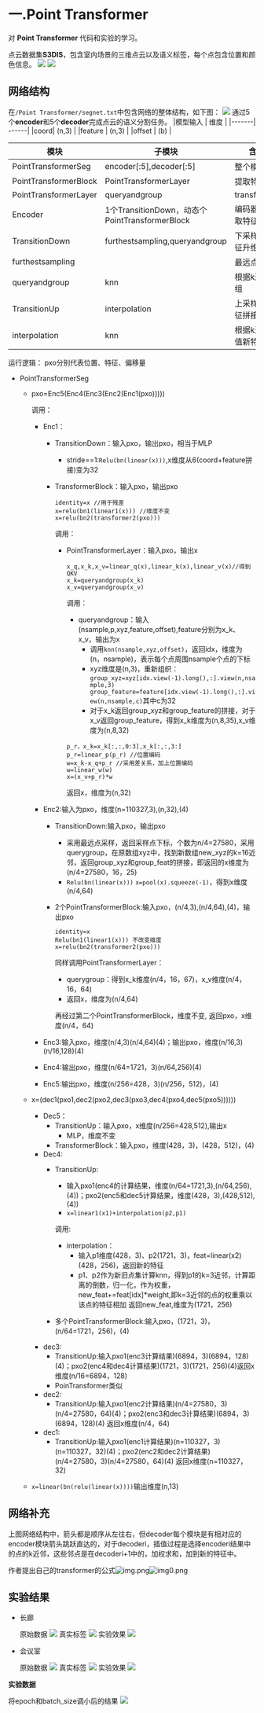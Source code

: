 # 一.Point Transformer
对 **Point Transformer** 代码和实验的学习。 

点云数据集**S3DIS**，包含室内场景的三维点云以及语义标签，每个点包含位置和颜色信息。
![](img1.png)
![](img3.png)

## 网络结构
在`/Point Transformer/segnet.txt`中包含网络的整体结构，如下图：
![](img2.png)
通过5个**encoder**和5个**decoder**完成点云的语义分割任务。
|模型输入 | 维度 | 
|-------| ------| 
|coord| (n,3) | 
|feature | (n,3) |
|offset | (b) |

|模块 | 子模块 | 含义 | 
|-------| ------| ----| 
|PointTransformerSeg| encoder[:5],decoder[:5] | 整个模型 |
|PointTransformerBlock|PointTransformerLayer|提取特征|
|PointTransformerLayer|queryandgroup|transformer|
|Encoder | 1个TransitionDown，动态个PointTransformerBlock | 编码器，提取特征 |
|TransitionDown|furthestsampling,queryandgroup|下采样，特征升维|
|furthestsampling||最远点采样|
|queryandgroup|knn|根据k近邻分组|
|TransitionUp|interpolation|上采样，特征拼接|
|interpolation|knn|根据k近邻插值新特征|

运行逻辑：
pxo分别代表位置、特征、偏移量

- PointTransformerSeg
  - pxo=Enc5(Enc4(Enc3(Enc2(Enc1(pxo)))))
  
    调用：

    - Enc1：
      - TransitionDown：输入pxo，输出pxo，相当于MLP
        - stride==1:```Relu(bn(linear(x)))```,x维度从6(coord+feature拼接)变为32
      - TransformerBlock：输入pxo，输出pxo

          ```
          identity=x //用于残差
          x=relu(bn1(linear1(x))) //维度不变
          x=relu(bn2(transformer2(pxo)))
          ```
        
        调用：
          - PointTransformerLayer：输入pxo，输出x
            ```
            x_q,x_k,x_v=linear_q(x),linear_k(x),linear_v(x)//得到QKV
            x_k=queryandgroup(x_k)
            x_v=queryandgroup(x_v)
            ```
            
            调用：
              - queryandgroup：输入(nsample,p,xyz,feature,offset),feature分别为x_k、x_v，输出为x
                - 调用```knn(nsample,xyz,offset)```，返回idx，维度为(n，nsample)，表示每个点周围nsample个点的下标
                - xyz维度是(n,3)，重新组织：```group_xyz=xyz[idx.view(-1).long(),:].view(n,nsample,3) 
                group_feature=feature[idx.view(-1).long(),:].view(n,nsample,c)```其中c为32
                - 对于x_k返回group_xyz和group_feature的拼接，对于x_v返回group_feature，得到x_k维度为(n,8,35),x_v维度为(n,8,32)
              
              ```
              p_r，x_k=x_k[:,:,0:3],x_k[:,:,3:]
              p_r=linear_p(p_r) //位置编码
              w=x_k-x_q+p_r //采用差关系，加上位置编码
              w=linear_w(w)
              x=(x_v+p_r)*w
              ```
              返回x，维度为(n,32)
    - Enc2:输入为pxo，维度(n=110327,3),(n,32),(4)
      - TransitionDown:输入pxo，输出pxo
        - 采用最远点采样，返回采样点下标，个数为n/4=27580，采用querygroup，在原数组xyz中，找到新数组new_xyz的k=16近邻，返回group_xyz和group_feat的拼接，即返回的x维度为(n/4=27580，16，25)
        - ```Relu(bn(linear(x)))``` ```x=pool(x).squeeze(-1)```，得到x维度(n/4,64)
      - 2个PointTransformerBlock:输入pxo，(n/4,3),(n/4,64),(4)，输出pxo
        ```
        identity=x
        Relu(bn1(linear1(x))) 不改变维度
        x=relu(bn2(transformer2(pxo)))
        ```
        同样调用PointTransformerLayer：
          - querygroup：得到x_k维度(n/4，16，67)，x_v维度(n/4，16，64)
          - 返回x，维度为(n/4,64)
      
        再经过第二个PointTransformerBlock，维度不变,
返回pxo，x维度(n/4，64)

    - Enc3:输入pxo，维度(n/4,3)(n/4,64)(4)；输出pxo，维度(n/16,3)(n/16,128)(4)
    - Enc4:输出pxo，维度(n/64=1721，3)(n/64,256)(4)
    - Enc5:输出pxo，维度(n/256=428，3)(n/256，512)，(4)
  - x=(dec1(pxo1,dec2(pxo2,dec3(pxo3,dec4(pxo4,dec5(pxo5))))))
    - Dec5：
      - TransitionUp：输入pxo，x维度(n/256=428,512),输出x
        - MLP，维度不变
      - TransformerBlock：输入pxo，维度(428，3)，(428，512)，(4)
    - Dec4:
      - TransitionUp:
        - 输入pxo1(enc4的计算结果，维度(n/64=1721,3),(n/64,256),(4))；pxo2(enc5和dec5计算结果，维度(428，3),(428,512),(4))
        - ```x=linear1(x1)+interpolation(p2,p1)```
        
        调用:
          - interpolation：
            - 输入p1维度(428，3)、p2(1721，3)，feat=linear(x2)(428，256)，返回新的特征
            - p1、p2作为新旧点集计算knn，得到p1的k=3近邻，计算距离的倒数，归一化，作为权重，new_feat+=feat[idx]*weight,即k=3近邻的点的权重乘以该点的特征相加
            返回new_feat,维度为(1721，256)
      - 多个PointTransformerBlock:输入pxo，(1721，3)，(n/64=1721，256)，(4)
    - dec3:
      - TransitionUp:输入pxo1(enc3计算结果)(6894，3)(6894，128)(4)；pxo2(enc4和dec4计算结果)(1721，3)(1721，256)(4)返回x维度(n/16=6894，128)
      - PoinTransformer类似
    - dec2:
      - TransitionUp:输入pxo1(enc2计算结果)(n/4=27580，3)(n/4=27580，64)(4)；pxo2(enc3和dec3计算结果)(6894，3)(6894，128)(4)
              返回x维度(n/4，64)
    - dec1:
      - TransitionUp:输入pxo1(enc1计算结果)(n=110327，3)(n=110327，32)(4)；pxo2(enc2和dec2计算结果)(n/4=27580，3)(n/4=27580，64)(4)
      返回x维度(n=110327，32)
  - ```x=linear(bn(relu(linear(x))))```输出维度(n,13)

## 网络补充
上图网络结构中，箭头都是顺序从左往右，但decoder每个模块是有相对应的encoder模块箭头跳跃直达的，对于decoderi，插值过程是选择encoderi结果中的点的k近邻，这些邻点是在decoderi+1中的，加权求和，加到新的特征中。

作者提出自己的transformer的公式![img.png](img.png)![img0.png](img0.png)
## 实验结果
- 长廊
    
  原始数据
  ![](img5.png)
  真实标签
  ![](img4.png)
  实验效果
  ![](img6.png)
- 会议室

  原始数据
  ![](img8.png)
  真实标签
  ![](img9.png)
  实验效果
  ![](img10.png)

**实验数据**

将epoch和batch_size调小后的结果
![](img7.png)

